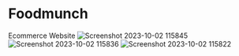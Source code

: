 # Foodmunch
Ecommerce Website
![Screenshot 2023-10-02 115845](https://github.com/aravelliabhinav/Foodmunch/assets/76583380/51ad15a2-77e9-420c-a0ba-b25998343c71)
![Screenshot 2023-10-02 115836](https://github.com/aravelliabhinav/Foodmunch/assets/76583380/1c2b88ee-6372-4564-b9d7-00a2879866e5)
![Screenshot 2023-10-02 115822](https://github.com/aravelliabhinav/Foodmunch/assets/76583380/b5e36c21-469c-44c4-b99e-c9750bfe9ac8)
